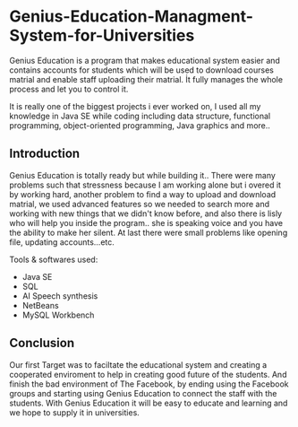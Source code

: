 # Genius-Education-Managment-System-for-Universities
Genius Education is a program that makes educational system easier and contains accounts for students which will be used to download courses matrial and enable staff uploading their matrial. İt fully manages the whole process and let you to control it.

It is really one of the biggest projects i ever worked on, I used all my knowledge in Java SE while coding including data structure, functional programming, object-oriented programming, Java graphics and more..

## Introduction
Genius Education is totally ready but while building it.. There were many problems such that stressness because I am working alone but i overed it by working hard, another problem to find a way to upload and download matrial, we used advanced features so we needed to search more and working with new things that we didn't know before, and also there is lisly who will help you inside the program.. she is speaking voice and you have the ability to make her silent. At last there were small problems like opening file, updating accounts...etc.

Tools & softwares used: 
+ Java SE
+ SQL
+ AI Speech synthesis
+ NetBeans
+ MySQL Workbench

## Conclusion
Our first Target was to faciltate the educational system and creating a cooperated enviroment to help in creating good future of the students.
And finish the bad environment of The Facebook, by ending using the Facebook groups and starting using Genius Education to connect the staff with the students. 
With Genius Education it will be easy to educate and learning and we hope to supply it in universities.
